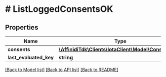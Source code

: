 # # ListLoggedConsentsOK

## Properties

Name | Type | Description | Notes
------------ | ------------- | ------------- | -------------
**consents** | [**\AffinidiTdk\Clients\IotaClient\Model\ConsentDto[]**](ConsentDto.md) |  |
**last_evaluated_key** | **string** |  | [optional]

[[Back to Model list]](../../README.md#models) [[Back to API list]](../../README.md#endpoints) [[Back to README]](../../README.md)
